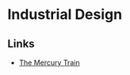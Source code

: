 # Industrial Design

## Links

- [The Mercury Train](https://www.american-rails.com/mercury.html#gallery[pageGallery]/1/)
